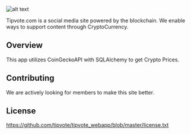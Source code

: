 

![alt text](https://www.tipvote.com/images/social_logo_dark.png)


 	
Tipvote.com is a social media site powered by the blockchain.  We enable ways to support content through CryptoCurrency.
 	
 	
## Overview
This app utilizes CoinGeckoAPI with SQLAlchemy to get Crypto Prices.


## Contributing

We are actively looking for members to make this site better.

## License
https://github.com/tipvote/tipvote_webapp/blob/master/license.txt